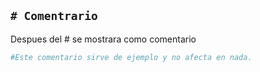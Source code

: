 ## `# Comentrario`
Despues del # se mostrara como comentario
```python
#Este comentario sirve de ejemplo y no afecta en nada.
```